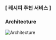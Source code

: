 ### [ 레시피 추천 서비스 ]

### Architecture

![Architecture](/uploads/869cd96ea15dd3f5bed11a4df2dd78e8/Architecture.png)